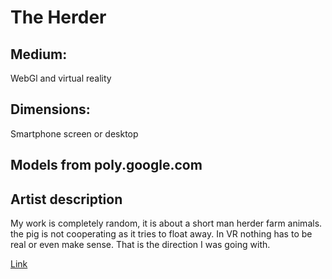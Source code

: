# The Herder
## Medium:
WebGl and virtual reality
## Dimensions:
Smartphone screen or desktop
## Models from poly.google.com
## Artist description
My work is completely random, it is about a short man herder farm animals. the pig is not cooperating as it tries to float away. In VR nothing has to be real or even make sense. That is the direction I was going with.

[Link](https://sketchfab.com/models/c319428d04374bdc8c96dafaa78e70d4)
